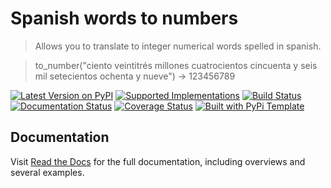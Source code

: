 # Spanish words to numbers

> Allows you to translate to integer numerical words spelled in spanish. 

> to_number("ciento veintitrés millones cuatrocientos cincuenta y seis mil setecientos ochenta y nueve") -> 123456789

[![Latest Version on PyPI](https://img.shields.io/pypi/v/spa2num.svg)](https://pypi.python.org/pypi/spa2num/)
[![Supported Implementations](https://img.shields.io/pypi/pyversions/spa2num.svg)](https://pypi.python.org/pypi/spa2num/)
[![Build Status](https://secure.travis-ci.org/cartovarc/spa2num.svg?branch=master)](http://travis-ci.org/cartovarc/spa2num)
[![Documentation Status](https://readthedocs.org/projects/spa2num/badge/?version=latest)](https://spa2num.readthedocs.io/en/latest/?badge=latest)
[![Coverage Status](https://coveralls.io/repos/github/cartovarc/spa2num/badge.svg?branch=master)](https://coveralls.io/github/cartovarc/spa2num?branch=master)
[![Built with PyPi Template](https://img.shields.io/badge/PyPi_Template-v0.1.1-blue.svg)](https://github.com/christophevg/pypi-template)



## Documentation

Visit [Read the Docs](https://spa2num.readthedocs.org) for the full documentation, including overviews and several examples.


